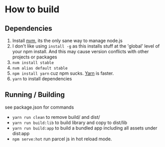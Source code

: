 # How to build

## Dependencies

1. Install [nvm](https://github.com/creationix/nvm), its the only sane way to manage node.js
1. I don't like using `install -g` as this installs stuff at the 'global' level of your npm install. And this may cause version conflicts with other projects or packages
1. `nvm install stable`
1. `nvm alias default stable`
1. `npm install yarn` cuz npm sucks. [Yarn](https://yarnpkg.com/) is faster.
1. `yarn` to install dependencies


## Running / Building

see package.json for commands

* `yarn run clean` to remove build/ and dist/
* `yarn run build:lib` to build library and copy to dist/lib
* `yarn run build:app` to build a bundled app including all assets under dist:app
* `npm serve:hot` run parcel js in hot reload mode.
